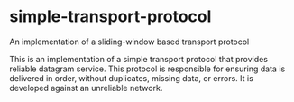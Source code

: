 # simple-transport-protocol
An implementation of a sliding-window based transport protocol

This is an implementation of a simple transport protocol that provides reliable datagram service.
This protocol is responsible for ensuring data is delivered in order, without duplicates, missing data, or errors.
It is developed against an unreliable network.
